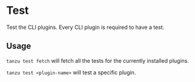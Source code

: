 # Test

Test the CLI plugins. Every CLI plugin is required to have a test.

## Usage

`tanzu test fetch` will fetch all the tests for the currently installed plugins.

`tanzu test <plugin-name>` will test a specific plugin.
